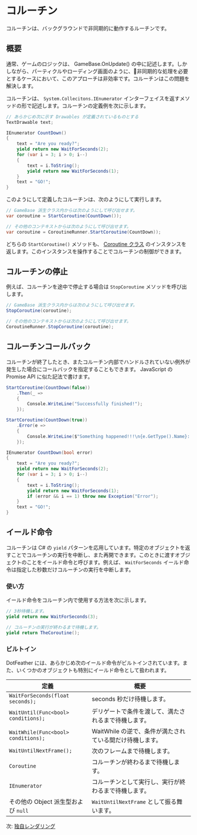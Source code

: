 # コルーチン

コルーチンは、バックグラウンドで非同期的に動作するルーチンです。

## 概要

通常、ゲームのロジックは、 GameBase.OnUpdate() の中に記述します。しかしながら、パーティクルやローディング画面のように、非同期的な処理を必要とするケースにおいて、このアプローチは非効率です。コルーチンはこの問題を解決します。

コルーチンは、 `System.Collecitons.IEnumerator` インターフェイスを返すメソッドの形で記述します。コルーチンの定義例を次に示します。

```cs
// あらかじめ次に示す Drawables が定義されているものとする
TextDrawable text;

IEnumerator CountDown()
{
	text = "Are you ready?";
	yield return new WaitForSeconds(2);
	for (var i = 3; i > 0; i--)
	{
		text = i.ToString();
		yield return new WaitForSeconds(1);
	}
	text = "GO!";
}
```

このようにして定義したコルーチンは、次のようにして実行します。

```cs
// GameBase 派生クラス内からは次のようにして呼び出せます。
var coroutine = StartCoroutine(CountDown());

// その他のコンテキストからは次のようにして呼び出せます。
var coroutine = CoroutineRunner.StartCoroutine(CountDown));
```

どちらの `StartCoroutine()` メソッドも、 [Coroutine クラス](https://dotfeather.netlify.com/api/dotfeather.coroutine) のインスタンスを返します。このインスタンスを操作することでコルーチンの制御ができます。

## コルーチンの停止

例えば、コルーチンを途中で停止する場合は `StopCoroutine` メソッドを呼び出します。

```cs
// GameBase 派生クラス内からは次のようにして呼び出せます。
StopCoroutine(coroutine);

// その他のコンテキストからは次のようにして呼び出せます。
CoroutineRunner.StopCoroutine(coroutine);
```

## コルーチンコールバック

コルーチンが終了したとき、またコルーチン内部でハンドルされていない例外が発生した場合にコールバックを指定することもできます。 JavaScript の Promise API に似た記法で書けます。

```cs
StartCoroutine(CountDown(false))
	.Then(_ => 
	{
		Console.WriteLine("Successfully finished!");
	});

StartCoroutine(CountDown(true))
	.Error(e =>
	{
		Console.WriteLine($"Something happened!!!\n{e.GetType().Name}: {e.Message}\n{e.StackTrace}");
	});

IEnumerator CountDown(bool error)
{
	text = "Are you ready?";
	yield return new WaitForSeconds(2);
	for (var i = 3; i > 0; i--)
	{
		text = i.ToString();
		yield return new WaitForSeconds(1);
		if (error && i == 1) throw new Exception("Error");
	}
	text = "GO!";
}
```

## イールド命令

コルーチンは C# の `yield` パターンを応用しています。特定のオブジェクトを返すことでコルーチンの実行を中断し、また再開できます。このときに渡すオブジェクトのことをイールド命令と呼びます。例えば、 `WaitForSeconds` イールド命令は指定した秒数だけコルーチンの実行を中断します。

### 使い方

イールド命令をコルーチン内で使用する方法を次に示します。

```cs
// 3秒待機します。
yield return new WaitForSeconds(3);

// コルーチンの実行が終わるまで待機します。
yield return TheCoroutine();
```

### ビルトイン

DotFeather には、あらかじめ次のイールド命令がビルトインされています。また、いくつかのオブジェクトも特別にイールド命令として扱われます。

|定義|概要|
|---|---|
|`WaitForSeconds(float seconds);`|seconds 秒だけ待機します。|
|`WaitUntil(Func<bool> conditions);`|デリゲートで条件を渡して、満たされるまで待機します。|
|`WaitWhile(Func<bool> conditions);`|WaitWhile の逆で、条件が満たされている間だけ待機します。|
|`WaitUntilNextFrame();`|次のフレームまで待機します。|
|`Coroutine`|コルーチンが終わるまで待機します。|
|`IEnumerator`|コルーチンとして実行し、実行が終わるまで待機します。|
|その他の Object 派生型および `null`|`WaitUntilNextFrame` として振る舞います。|

次: [独自レンダリング](../plugin/render.md)

